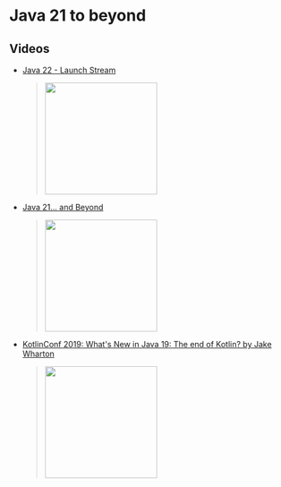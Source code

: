 # Java 21 to beyond

## Videos
 * [Java 22 - Launch Stream](https://www.youtube.com/watch?v=AjjAZsnRXtE)
	> [<img src="https://img.youtube.com/vi/AjjAZsnRXtE/0.jpg" width="200">](https://www.youtube.com/watch?v=AjjAZsnRXtE "Java 22 - Launch Stream by Java 19,004 views 4 hours, 39 minutes")
 * [Java 21… and Beyond](https://www.youtube.com/watch?v=8Kpc97okVd0)
	> [<img src="https://img.youtube.com/vi/8Kpc97okVd0/0.jpg" width="200">](https://www.youtube.com/watch?v=8Kpc97okVd0 "Java 21… and Beyond by Java 19,922 views 48 minutes")
 * [KotlinConf 2019: What&#39;s New in Java 19: The end of Kotlin? by Jake Wharton](https://www.youtube.com/watch?v=te3OU9fxC8U)
	> [<img src="https://img.youtube.com/vi/te3OU9fxC8U/0.jpg" width="200">](https://www.youtube.com/watch?v=te3OU9fxC8U "KotlinConf 2019: What&#39;s New in Java 19: The end of Kotlin? by Jake Wharton by JetBrains 182,187 views 48 minutes")